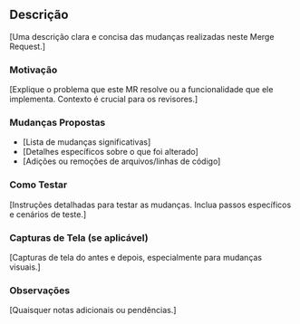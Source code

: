 ## Descrição

[Uma descrição clara e concisa das mudanças realizadas neste Merge Request.]

### Motivação

[Explique o problema que este MR resolve ou a funcionalidade que ele implementa. Contexto é crucial para os revisores.]

### Mudanças Propostas

* [Lista de mudanças significativas]
* [Detalhes específicos sobre o que foi alterado]
* [Adições ou remoções de arquivos/linhas de código]

### Como Testar

[Instruções detalhadas para testar as mudanças. Inclua passos específicos e cenários de teste.]


### Capturas de Tela (se aplicável)

[Capturas de tela do antes e depois, especialmente para mudanças visuais.]

### Observações

[Quaisquer notas adicionais ou pendências.]
